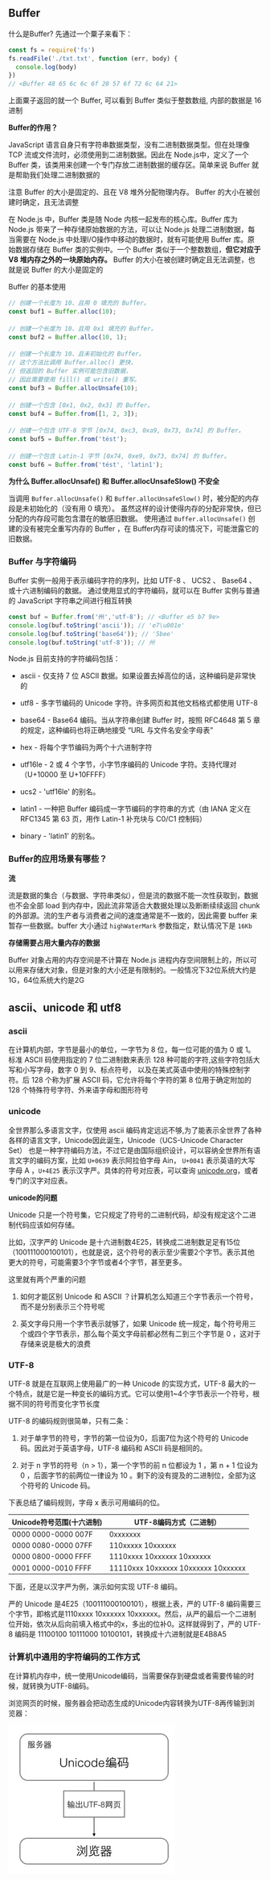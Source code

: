 ## Buffer

什么是Buffer? 先通过一个粟子来看下：

```js
const fs = require('fs')
fs.readFile('./txt.txt', function (err, body) {
  console.log(body)
})
// <Buffer 48 65 6c 6c 6f 20 57 6f 72 6c 64 21>
```

上面粟子返回的就一个 Buffer, 可以看到 Buffer 类似于整数数组, 内部的数据是 16 进制

**Buffer的作用？**

JavaScript 语言自身只有字符串数据类型，没有二进制数据类型。但在处理像 TCP 流或文件流时，必须使用到二进制数据。因此在 Node.js中，定义了一个 Buffer 类，该类用来创建一个专门存放二进制数据的缓存区。简单来说 Buffer 就是帮助我们处理二进制数据的

注意 Buffer 的大小是固定的、且在 V8 堆外分配物理内存。 Buffer 的大小在被创建时确定，且无法调整

在 Node.js 中，Buffer 类是随 Node 内核一起发布的核心库。Buffer 库为 Node.js 带来了一种存储原始数据的方法，可以让 Node.js 处理二进制数据，每当需要在 Node.js 中处理I/O操作中移动的数据时，就有可能使用 Buffer 库。原始数据存储在 Buffer 类的实例中。一个 Buffer 类似于一个整数数组，**但它对应于 V8 堆内存之外的一块原始内存。** Buffer 的大小在被创建时确定且无法调整，也就是说 Buffer 的大小是固定的

Buffer 的基本使用

```js
// 创建一个长度为 10、且用 0 填充的 Buffer。
const buf1 = Buffer.alloc(10);

// 创建一个长度为 10、且用 0x1 填充的 Buffer。 
const buf2 = Buffer.alloc(10, 1);

// 创建一个长度为 10、且未初始化的 Buffer。
// 这个方法比调用 Buffer.alloc() 更快，
// 但返回的 Buffer 实例可能包含旧数据，
// 因此需要使用 fill() 或 write() 重写。
const buf3 = Buffer.allocUnsafe(10);

// 创建一个包含 [0x1, 0x2, 0x3] 的 Buffer。
const buf4 = Buffer.from([1, 2, 3]);

// 创建一个包含 UTF-8 字节 [0x74, 0xc3, 0xa9, 0x73, 0x74] 的 Buffer。
const buf5 = Buffer.from('tést');

// 创建一个包含 Latin-1 字节 [0x74, 0xe9, 0x73, 0x74] 的 Buffer。
const buf6 = Buffer.from('tést', 'latin1');
```

**为什么 Buffer.allocUnsafe() 和 Buffer.allocUnsafeSlow() 不安全**

当调用 `Buffer.allocUnsafe()` 和 `Buffer.allocUnsafeSlow()` 时，被分配的内存段是未初始化的（没有用 0 填充）。 虽然这样的设计使得内存的分配非常快，但已分配的内存段可能包含潜在的敏感旧数据。 使用通过 `Buffer.allocUnsafe()` 创建的没有被完全重写内存的 Buffer ，在 Buffer内存可读的情况下，可能泄露它的旧数据。

### Buffer 与字符编码

Buffer 实例一般用于表示编码字符的序列，比如 UTF-8 、 UCS2 、 Base64 、或十六进制编码的数据。 通过使用显式的字符编码，就可以在 Buffer 实例与普通的 JavaScript 字符串之间进行相互转换

```js
const buf = Buffer.from('州','utf-8'); // <Buffer e5 b7 9e>
console.log(buf.toString('ascii')); // 'e7\u001e'
console.log(buf.toString('base64')); // '5bee'
console.log(buf.toString('utf-8')); // 州
```

Node.js 目前支持的字符编码包括：

- ascii - 仅支持 7 位 ASCII 数据。如果设置去掉高位的话，这种编码是非常快的

- utf8 - 多字节编码的 Unicode 字符。许多网页和其他文档格式都使用 UTF-8

- base64 - Base64 编码。当从字符串创建 Buffer 时，按照 RFC4648 第 5 章的规定，这种编码也将正确地接受 “URL 与文件名安全字母表”

- hex - 将每个字节编码为两个十六进制字符

- utf16le - 2 或 4 个字节，小字节序编码的 Unicode 字符。支持代理对（U+10000 至 U+10FFFF）

- ucs2 - 'utf16le' 的别名。

- latin1 - 一种把 Buffer 编码成一字节编码的字符串的方式（由 IANA 定义在 RFC1345 第 63 页，用作 Latin-1 补充块与 C0/C1 控制码）

- binary - 'latin1' 的别名。

### Buffer的应用场景有哪些？

**流**

流是数据的集合（与数据、字符串类似），但是流的数据不能一次性获取到，数据也不会全部 load 到内存中，因此流非常适合大数据处理以及断断续续返回 chunk 的外部源。流的生产者与消费者之间的速度通常是不一致的，因此需要 buffer 来暂存一些数据。buffer 大小通过 `highWaterMark` 参数指定，默认情况下是 `16Kb`

**存储需要占用大量内存的数据**

Buffer 对象占用的内存空间是不计算在 Node.js 进程内存空间限制上的，所以可以用来存储大对象，但是对象的大小还是有限制的。一般情况下32位系统大约是1G，64位系统大约是2G

## ascii、unicode 和 utf8

### ascii

在计算机内部，字节是最小的单位，一字节为 8 位，每一位可能的值为 0 或 1。标准 ASCII 码使用指定的 7 位二进制数来表示 128 种可能的字符,这些字符包括大写和小写字母，数字 0 到 9、标点符号， 以及在美式英语中使用的特殊控制字符。后 128 个称为扩展 ASCII 码，它允许将每个字符的第 8 位用于确定附加的 128 个特殊符号字符、外来语字母和图形符号

### unicode

全世界那么多语言文字，仅使用 ascii 编码肯定远远不够,为了能表示全世界了各种各样的语言文字，Unicode因此诞生，Unicode（UCS-Unicode Character Set） 也是一种字符编码方法，不过它是由国际组织设计，可以容纳全世界所有语言文字的编码方案，比如 `U+0639` 表示阿拉伯字母 Ain， `U+0041` 表示英语的大写字母 A ，`U+4E25` 表示汉字严。具体的符号对应表，可以查询 [unicode.org](https://home.unicode.org/)，或者专门的汉字对应表。

**unicode的问题**

Unicode 只是一个符号集，它只规定了符号的二进制代码，却没有规定这个二进制代码应该如何存储。

比如，汉字严的 Unicode 是十六进制数4E25，转换成二进制数足足有15位（100111000100101），也就是说，这个符号的表示至少需要2个字节。表示其他更大的符号，可能需要3个字节或者4个字节，甚至更多。

这里就有两个严重的问题

1. 如何才能区别 Unicode 和 ASCII ？计算机怎么知道三个字节表示一个符号，而不是分别表示三个符号呢

2. 英文字母只用一个字节表示就够了，如果 Unicode 统一规定，每个符号用三个或四个字节表示，那么每个英文字母前都必然有二到三个字节是 0 ，这对于存储来说是极大的浪费

### UTF-8

UTF-8 就是在互联网上使用最广的一种 Unicode 的实现方式，UTF-8 最大的一个特点，就是它是一种变长的编码方式。它可以使用1~4个字节表示一个符号，根据不同的符号而变化字节长度

UTF-8 的编码规则很简单，只有二条：

1. 对于单字节的符号，字节的第一位设为0，后面7位为这个符号的 Unicode 码。因此对于英语字母，UTF-8 编码和 ASCII 码是相同的。

2. 对于 n 字节的符号（n > 1），第一个字节的前 n 位都设为 1 ，第 n + 1 位设为 0 ，后面字节的前两位一律设为 10 。剩下的没有提及的二进制位，全部为这个符号的 Unicode 码。

下表总结了编码规则，字母 x 表示可用编码的位。

|  Unicode符号范围(十六进制)      |        UTF-8编码方式（二进制）
|  ----  | ----  |
|0000 0000-0000 007F | 0xxxxxxx|
|0000 0080-0000 07FF | 110xxxxx 10xxxxxx|
|0000 0800-0000 FFFF | 1110xxxx 10xxxxxx 10xxxxxx|
|0001 0000-0010 FFFF | 11110xxx 10xxxxxx 10xxxxxx 10xxxxxx|

下面，还是以汉字严为例，演示如何实现 UTF-8 编码。

严的 Unicode 是4E25（100111000100101），根据上表，严的 UTF-8 编码需要三个字节，即格式是1110xxxx 10xxxxxx 10xxxxxx。然后，从严的最后一个二进制位开始，依次从后向前填入格式中的x，多出的位补0。这样就得到了，严的 UTF-8 编码是 11100100 10111000 10100101，转换成十六进制就是E4B8A5

### 计算机中通用的字符编码的工作方式

在计算机内存中，统一使用Unicode编码，当需要保存到硬盘或者需要传输的时候，就转换为UTF-8编码。

浏览网页的时候，服务器会把动态生成的Unicode内容转换为UTF-8再传输到浏览器：

![](../static/utf.png)
